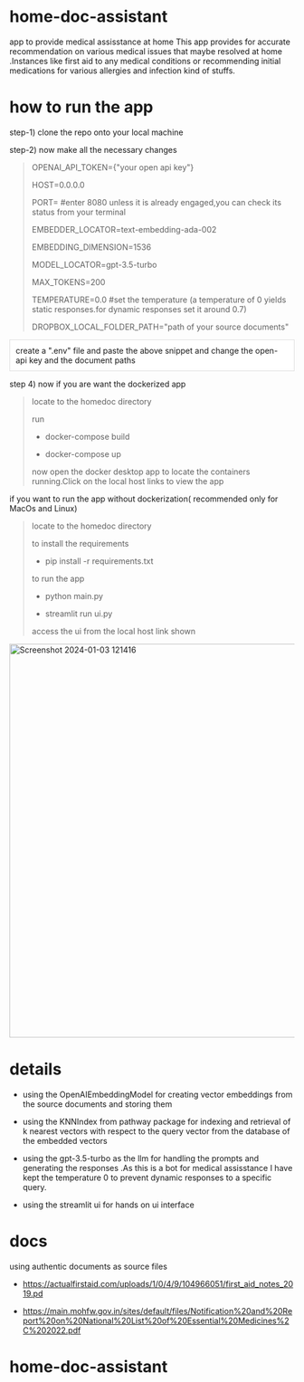 # home-doc-assistant
app to provide medical assisstance at home
This app provides for accurate recommendation on various medical issues that maybe resolved at home .Instances like first aid to any medical conditions or recommending initial medications for various allergies and infection kind of stuffs.

# how to run the app
step-1) clone the repo onto your local machine 

step-2) now make all the necessary changes  

> OPENAI_API_TOKEN={"your open api key"}
> 
> HOST=0.0.0.0
> 
> PORT=<port number> #enter 8080 unless it is already engaged,you can check its status from your terminal
> 
> EMBEDDER_LOCATOR=text-embedding-ada-002
> 
> EMBEDDING_DIMENSION=1536
> 
> MODEL_LOCATOR=gpt-3.5-turbo
> 
> MAX_TOKENS=200
> 
> TEMPERATURE=0.0 #set the temperature (a temperature of 0 yields static responses.for dynamic responses set it around 0.7)
> 
> DROPBOX_LOCAL_FOLDER_PATH="path of your source documents"
> 
<div style="background-color: white; padding: 10px; border: 1px solid #ddd;">
  create a ".env" file and paste the above snippet and change the open-api key and the document paths
</div>

step 4) now if you are want the dockerized app





> locate to the homedoc directory
>
> run
> * docker-compose build
> 
> * docker-compose up
>
> now open the docker desktop app to locate the containers running.Click on the local host links to view the app
>

if you want to run the app without dockerization( recommended  only for MacOs and Linux)
>locate to the homedoc directory
>
>to install the requirements
>* pip install -r requirements.txt 
>
>to run the app
>* python main.py
>
>* streamlit run ui.py
>
>access the ui from the local host link shown


<img width="696" alt="Screenshot 2024-01-03 121416" src="https://github.com/anishhello/home-doc-assistant/assets/133523672/98473ecf-2e6a-40df-b985-26a68080f04c">


# details
* using the OpenAIEmbeddingModel for creating vector embeddings from the source documents and storing them

* using the KNNIndex from pathway package for indexing and  retrieval of k nearest vectors  with respect to the query vector from the database of the embedded vectors

* using the gpt-3.5-turbo as the llm for handling the prompts and generating the responses .As this is a bot for medical assisstance I have kept the temperature 0 to prevent dynamic responses to a specific query.

* using the streamlit ui for hands on ui interface

# docs
 using authentic documents as source files
  * https://actualfirstaid.com/uploads/1/0/4/9/104966051/first_aid_notes_2019.pd

* https://main.mohfw.gov.in/sites/default/files/Notification%20and%20Report%20on%20National%20List%20of%20Essential%20Medicines%2C%202022.pdf


                                            
# home-doc-assistant
